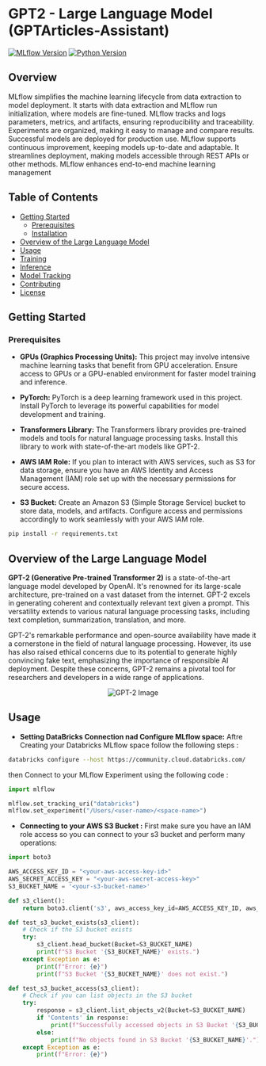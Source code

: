 # GPT2 - Large Language Model (GPTArticles-Assistant)

[![MLflow Version](https://img.shields.io/badge/MLflow-1.x-blue.svg)](https://mlflow.org/)
[![Python Version](https://img.shields.io/badge/Python-3.x-blue.svg)](https://www.python.org/)

## Overview

MLflow simplifies the machine learning lifecycle from data extraction to model deployment. It starts with data extraction and MLflow run initialization, where models are fine-tuned. MLflow tracks and logs parameters, metrics, and artifacts, ensuring reproducibility and traceability. Experiments are organized, making it easy to manage and compare results. Successful models are deployed for production use. MLflow supports continuous improvement, keeping models up-to-date and adaptable. It streamlines deployment, making models accessible through REST APIs or other methods. MLflow enhances end-to-end machine learning management

## Table of Contents

- [Getting Started](#getting-started)
  - [Prerequisites](#prerequisites)
  - [Installation](#installation)
- [Overview of the Large Language Model](#overView-of-the-Model)
- [Usage](#usage)
- [Training](#training)
- [Inference](#inference)
- [Model Tracking](#model-tracking)
- [Contributing](#contributing)
- [License](#license)

## Getting Started

### Prerequisites

- **GPUs (Graphics Processing Units):** This project may involve intensive machine learning tasks that benefit from GPU acceleration. Ensure access to GPUs or a GPU-enabled environment for faster model training and inference.

- **PyTorch:** PyTorch is a deep learning framework used in this project. Install PyTorch to leverage its powerful capabilities for model development and training.

- **Transformers Library:** The Transformers library provides pre-trained models and tools for natural language processing tasks. Install this library to work with state-of-the-art models like GPT-2.

- **AWS IAM Role:** If you plan to interact with AWS services, such as S3 for data storage, ensure you have an AWS Identity and Access Management (IAM) role set up with the necessary permissions for secure access.

- **S3 Bucket:** Create an Amazon S3 (Simple Storage Service) bucket to store data, models, and artifacts. Configure access and permissions accordingly to work seamlessly with your AWS IAM role.

```bash
pip install -r requirements.txt
```

## Overview of the Large Language Model

**GPT-2 (Generative Pre-trained Transformer 2)** is a state-of-the-art language model developed by OpenAI. It's renowned for its large-scale architecture, pre-trained on a vast dataset from the internet. GPT-2 excels in generating coherent and contextually relevant text given a prompt. This versatility extends to various natural language processing tasks, including text completion, summarization, translation, and more.

GPT-2's remarkable performance and open-source availability have made it a cornerstone in the field of natural language processing. However, its use has also raised ethical concerns due to its potential to generate highly convincing fake text, emphasizing the importance of responsible AI deployment. Despite these concerns, GPT-2 remains a pivotal tool for researchers and developers in a wide range of applications.

<div align="center">
  <img src="https://miro.medium.com/v2/resize:fit:678/0*sAWvrBRO6CyqrwKL" alt="GPT-2 Image">
</div>

## Usage 

- **Setting DataBricks Connection nad Configure MLflow space:** 
Aftre Creating your Databricks MLflow space follow the following steps : 

```bash 
databricks configure --host https://community.cloud.databricks.com/
```

then Connect to your MLflow Experiment using the following code : 

```python 
import mlflow

mlflow.set_tracking_uri("databricks")
mlflow.set_experiment("/Users/<user-name>/<space-name>")
```
- **Connecting to your AWS S3 Bucket :**
First make sure you have an IAM role access so you can connect to your s3 bucket and perform many operations:

```python 
import boto3

AWS_ACCESS_KEY_ID = "<your-aws-access-key-id>"
AWS_SECRET_ACCESS_KEY = "<your-aws-secret-access-key>"
S3_BUCKET_NAME = '<your-s3-bucket-name>'

def s3_client():
    return boto3.client('s3', aws_access_key_id=AWS_ACCESS_KEY_ID, aws_secret_access_key=AWS_SECRET_ACCESS_KEY)

def test_s3_bucket_exists(s3_client):
    # Check if the S3 bucket exists
    try:
        s3_client.head_bucket(Bucket=S3_BUCKET_NAME)
        print(f"S3 Bucket '{S3_BUCKET_NAME}' exists.")
    except Exception as e:
        print(f"Error: {e}")
        print(f"S3 Bucket '{S3_BUCKET_NAME}' does not exist.")

def test_s3_bucket_access(s3_client):
    # Check if you can list objects in the S3 bucket
    try:
        response = s3_client.list_objects_v2(Bucket=S3_BUCKET_NAME)
        if 'Contents' in response:
            print(f"Successfully accessed objects in S3 Bucket '{S3_BUCKET_NAME}'.")
        else:
            print(f"No objects found in S3 Bucket '{S3_BUCKET_NAME}'.")
    except Exception as e:
        print(f"Error: {e}")
```

